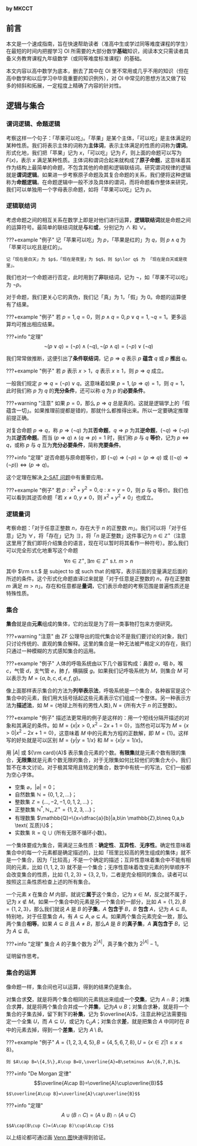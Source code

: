 **by MKCCT**

## 前言
本文是一个速成指南，旨在快速帮助读者（准高中生或学过同等难度课程的学生）在最短的时间内把握学习 OI 所需要的大部分数学**基础**知识，阅读本文只需读者具备义务教育课程九年级数学（或同等难度标准课程）的基础。

本文内容以高中数学为底本，删去了其中在 OI 里不常用或几乎不用的知识（但在高中数学和以后学习中毕竟重要的知识例外），对 OI 中常见的思想方法又做了较多的倾斜和拓展，一定程度上精确了内容的针对性。

## 逻辑与集合

### 谓词逻辑、命题逻辑

考察这样一个句子：「苹果可以吃」。「苹果」是某个主体，「可以吃」是主体满足的某种性质。我们将表示主体的词称为**主体词**，表示主体满足的性质的词称为**谓词**。形式化地，我们把「苹果」记为 $x$，「可以吃」记为 $F$，则上面的命题可以写为 $F(x)$，表示 $x$ 满足某种性质。主体词和谓词合起来就构成了**原子命题**，这意味着其作为结构上最简单的命题，不包含其他的命题和逻辑联结词。研究谓词规律的逻辑就是**谓词逻辑**。如果进一步考察原子命题及其复合命题的关系，我们便将这种逻辑称为**命题逻辑**。在命题逻辑中一般不涉及具体的谓词，而将命题看作整体来研究，我们可以单独用一个字母表示命题，如将「苹果可以吃」记为 $p$。

### 逻辑联结词

考虑命题之间的相互关系在数学上即是对他们进行运算，**逻辑联结词**就是命题之间的运算符号。最简单的联结词就是**与**和**或**，分别记为 $\land$ 和 $\lor$。

???+example "例子"
    记「苹果可以吃」为 $p$，「苹果是红的」为 $q$，则 $p\land q$ 为「苹果可以吃且是红的」。
    
    记「现在是白天」为 $p$，「现在是夜里」为 $q$，则 $p\lor q$ 为 「现在是白天或是夜里」。

我们也对一个命题进行否定，此时用到了**非**联结词，记为 $\lnot$，如「苹果不可以吃」为 $\lnot p$。

对于命题，我们更关心它的真伪，我们记「真」为 $1$，「假」为 $0$。命题的运算便有了结果。

???+example "例子"
    若 $p=1,q=0$，则 $p\land q=0,p\lor q=1,\lnot q=1$。更多运算均可推出相应结果。

???+info "定理"
    $$\lnot (p\lor q)=(\lnot p)\land (\lnot q),\lnot (p\land q)=(\lnot p)\lor(\lnot q)$$

我们常常做推断，这便引出了**条件联结词**，记 $p\Rightarrow q$ 表示 $p$ **蕴含** $q$ 或 $p$ **推出** $q$。

???+example "例子"
    若 $p$ 表示 $x>1$，$q$ 表示 $x\ge 1$，则 $p\Rightarrow q$ 成立。

一般我们规定 $p\Rightarrow q=(\lnot p)\lor q$。这意味着如果 $p=1, (p\Rightarrow q)=1$，则 $q=1$，此时我们称 $p$ 为 $q$ 的**充分条件**，还可以称 $q$ 为 $p$ 的**必要条件**。

???+warning "注意"
    如果 $p=0$，那么 $p\Rightarrow q$ 总是真的。这就是逻辑学上的「假蕴含一切」。如果推理前提都是错的，那就什么都推得出来。所以一定要确定推理前提正确。

对复合命题 $p\Rightarrow q$，称 $p\Rightarrow (\lnot q)$ 为其**否命题**，$q\Rightarrow p$ 为其**逆命题**，$(\lnot q)\Rightarrow (\lnot p)$ 为其**逆否命题**。而当 $(p\Rightarrow q)\land(q\Rightarrow p)=1$ 时，我们称 $p$ 与 $q$ **等价**，记为 $p\Leftrightarrow q$，或称 $p$ 与 $q$ 互为**充分必要条件**，简称**充要条件**。

???+info "定理"
    逆否命题与原命题等价，即 $(\lnot q)\Rightarrow (\lnot p)=(p\Rightarrow q)$ 或 $((\lnot q)\Rightarrow (\lnot p))\Leftrightarrow (p\Rightarrow q)$。

这个定理在解决[ 2-SAT 问题](https://oi-wiki.org/graph/2-sat/)中有重要应用。

???+example "例子"
    若 $p:x^2+y^2=0,q:x=y=0$，则 $p$ 与 $q$ 等价。我们也可以看到其逆否命题「若 $x\neq 0,y\neq 0$，则 $x^2+y^2\neq 0$」也成立。

### 逻辑量词

考察命题：「对于任意正整数 $n$，存在大于 $n$ 的正整数 $m$」。我们可以将「对于任意」记为 $\forall$，将「存在」记为 $\exists$，将「$n$ 是正整数」这件事记为 $n\in \mathbb{Z^+}$（注意这里用了我们即将介绍集合的语言，现在可以暂时将其看作一种符号）。那么我们可以完全形式化地重写这个命题 $$\forall n\in\mathbb{Z^+},\exists m\in\mathbb{Z^+} \textrm{ s.t. } m>n$$ 其中 $\rm s.t.$ 是 subject to 或 such that 的缩写，表示前面的变量满足后面的所述的条件。这个形式化命题直译过来就是「对于任意是正整数的 $n$，存在正整数 $m$ 满足 $m>n$」。存在和任意都是**量词**，它们表示命题的考察范围是普遍性质还是特殊性质。

### 集合

**集合**就是由**元素**组成的集体，它的出现是为了将一类事物打包来方便研究。

???+warning "注意"
    由 ZF 公理导出的现代集合论不是我们要讨论的对象，我们只讨论传统的、直观的集合解释。这里的集合是一种无法被严格定义的存在，我们只通过一种模糊的方式感知集合的运用。

???+example "例子"
    人体的呼吸系统由以下几个器官构成：鼻腔 $a$，咽 $b$，喉 $c$，气管 $d$，支气管 $e$，肺 $f$，横膈膜 $g$。如果我们记呼吸系统为 $M$，则集合 $M$ 可以表示为 $M=\{a,b,c,d,e,f,g\}$。

像上面那样表示集合的方法为**列举表示法**，呼吸系统是一个集合，各种器官是这个集合中的元素，我们用大括号括起这些元素表示它们组成一个整体。另一种表示方法为**描述法**，如 $M=\{\text{地球上所有的男性人类}\},N=\{\text{所有大于 } n \text{ 的正整数}\}$。

???+example "例子"
    描述法更常用的例子是这样的：用一个短线分隔开描述的对象和其满足的条件。如 $M=\{x|x>0,x^2-2x+1=0\}$，当然也可以写为 $M=\{x>0|x^2-2x+1=0\}$，这意味着 $M$ 中的元素为方程的正数解，即 $M=\{1\}$。这样写的好处就是可以区别 $M=\{y|y=1/x\}$ 和 $M=\{x|y=1/x\}$。

用 $|A|$ 或 ${\rm card}(A)$ 表示集合元素的个数。**有限集**就是元素个数有限的集合，**无限集**就是元素个数无限的集合，对于无限集如何比较他们的集合大小，我们暂不在本文讨论。对于极其常用且特定的集合，数学中有统一的写法，它们一般都为空心字体。

- 空集 $\varnothing$，$|\varnothing|=0$；
- 自然数集 $\mathbb{N}=\{0,1,2,...\}$；
- 整数集 $\mathbb{Z}=\{...,-2,-1,0,1,2,...\}$；
- 正整数集 $\mathbb{N^*,N_+,Z^+}=\{1,2,3,...\}$；
- 有理数集 $\mathbb{Q}=\{x=\dfrac{a}{b}|a,b\in \mathbb{Z},b\neq 0,a,b \text{ 互质}\}$；
- 实数集 $\mathbb{R} = \mathbb{Q}\cup\{\text{所有无限不循环小数}\}$。

一个集体要成为集合，需满足三条性质：**确定性**、**互异性**、**无序性**。确定性意味着集合中的每一个元素都是确定描述的，比如「班里比较高的男生组成的集体」就不是一个集合，因为「比较高」不是一个确定的描述；互异性意味着集合中不能有相同的元素，比如 $\{1,1,2,3\}$ 就不是一个集合；无序性意味着改变元素的列举顺序不会改变集合的性质，比如 $\{1,2,3\}=\{3,2,1\}$，二者是完全相同的集合。读者可以按照这三条性质检查上述的所有集合。

一个元素 $x$ 在集合 $M$ 内部，就说它**属于**这个集合，记为 $x\in M$，反之就不属于，记为 $x\not\in M$。如果一个集合中的元素是另一个集合的一部分，比如 $A=\{1,2\},B=\{1,2,3\}$，那么我们就说 $A$ 是 $B$ 的**子集**，$A$ **包含于** $B$，$B$ **包含** $A$，记为 $A\subseteq B$。特别地，对于任意集合 $A$，有 $A\subseteq A,\varnothing \subseteq A$。如果两个集合元素完全一致，那么两个集合**相等**。如果 $A\subseteq B$ 且 $A\neq B$，那么$A$ 是 $B$ 的**真子集**，$A$ **真包含于** $B$，记为 $A\subsetneq B$。

???+info "定理"
    集合 $A$ 的子集个数为 $2^{|A|}$，真子集个数为 $2^{|A|}-1$。

证明留作思考。

### 集合的运算

像命题一样，集合间也可以运算，得到的结果仍是集合。

对集合求**交**，就是将两个集合相同的元素挑出来组成一个**交集**，记为 $A \cap B$；对集合求**并**，就是将两个集合合并成一个**并集**，记为$A\cup B$；对集合求**补**，就是将一个集合的子集去掉，留下剩下的**补集**，记为 $\overline{A}$，注意此种记法需要指定一个全集 $U$，而 $A\subseteq U$，或记为 $\complement_UA$；对集合求**差**，就是把集合 $A$ 中同时在 $B$ 中的元素去掉，得到一个**差集**，记为 $A\setminus B$。

???+example "例子"
    $A=\{1,2,3,4,5\},B=\{4,5,6,7,8\},U=\{x\in\mathbb{Z}|1\le x\le 8\}$。
    
    则 $A\cap B=\{4,5\},A\cup B=U,\overline{A}=B\setminus A=\{6,7,8\}$。

???+info "De Morgan 定律"
    $$\overline{A\cap B}=\overline{A}\cup\overline{B}$$

    $$\overline{A\cup B}=\overline{A}\cap\overline{B}$$


???+info "定理"
    $$A\cup(B\cap C)=(A\cup B)\cap(A\cup C)$$

    $$A\cap(B\cup C)=(A\cap B)\cup(A\cap C)$$

以上结论都可通过画 [Venn 图](https://baike.baidu.com/item/%E6%96%87%E6%B0%8F%E5%9B%BE)快速得到验证。
